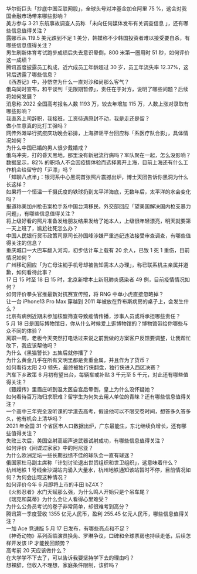 华尔街巨头「抄底中国互联网股」，全球头号对冲基金加仓阿里 75 %，这会对我国金融市场带来哪些影响？  
美方参与 3·21 东航事故调查人员称 「未向任何媒体发布有关调查信息 」，还有哪些信息值得关注？  
露娜币从 119.5 美元跌到不足 1 美分，韩媒称不少韩国投资者难以接受要自杀，有哪些信息值得关注？  
男生刷新体育考试跑步成绩后失去意识晕倒，800 米第一圈用时 51 秒，如何评价这一成绩？  
腾讯首度披露员工构成，近六成员工年龄超过 30 岁，员工年流失率 12.37%，这背后透露了哪些信息？  
《西游记》中，孙悟空为什么一直对沙和尚那么客气？  
俄乌同时宣布，和平谈判「无限期暂停」，责任在于对方，说明了哪些问题？后续将如何发展？  
消息称 2022 全国高考报名人数 1193 万，较去年增加 115 万，人数上涨对录取有哪些影响？  
我直系上司辞职，我接班，工资待遇原封不动，我是走还是留？  
做小生意真的比打工强吗？  
网传外滩举行抗疫庆功晚会彩排，上海辟谣平台回应称「系医疗队合影」，具体情况如何？  
为什么中国已婚的男人很少戴婚戒？  
俄乌冲突，打的昏天黑地，那里没有新冠流行病吗？军队聚在一起，怎么没影响？  
数据显示，82% 的职场人不会因疫情体验而选择离开上海，目前上海还有什么工作机会给留守的「沪漂」吗？  
「知聊八点半」：银河系中心黑洞首张照片震撼出炉，博士天团告诉你黑洞为什么长这样？  
如果将一个恒温一千摄氏度的铁球扔到太平洋海底，无数年后，太平洋的水会变化吗？  
报道称美加州枪击案枪手系中国台湾移民，外交部回应「望美国解决国内枪支暴力问题」，有哪些信息值得关注？  
将上级好看的照片准备发给朋友结果发给了她本人，上级很年轻漂亮，明天就要第一天上班了，尴尬社死怎么办？  
中国人民银行货币政策司原司长孙国峰涉嫌严重违纪违法接受审查调查，有哪些值得关注的信息？  
重庆城口一大巴车翻入河沟，初步估计车上载有 20 余人，已致 1 死 1 重伤，目前情况如何？  
广州移动回应「为亡母注销手机号却被告知需本人办理」，称已联系机主亲属并道歉，如何看待此事？  
17 日 15 时至 18 日 15 时，北京新增本土新冠肺炎感染者 49 例，目前疫情情况如何？  
如何评价拳头官推最新对抗赛宣传照，将 RNG 中单小虎直接忽略掉？  
让一台 iPhone13 Pro Max 穿越到 2011 年被放在乔布斯病房的桌子上，会发生什么？  
北京有病例近期未参加核酸筛查导致疫情传播，涉事人员或将承担哪些责任？  
5 月 18 日是国际博物馆日，你从什么时候爱上逛博物馆的？博物馆带给你哪些与众不同的体验？  
离职一周，老板今天突然打电话过来说之前我做的方案客户反馈要调整，让我帮忙改下，我应该帮他吗？  
为什么《黑猫警长》五集后就停播了？  
为什么黄金几乎在所有文明里都是贵重金属，并且作为了货币？  
如何看待太阳 2:0 领先，最终被独行侠翻盘，独行侠进入西区决赛？  
汽车下乡政策 6 月初有望出台，每辆车或补贴 3 千元至 5 千元，对此还有哪些值得关注？  
《甄嬛传》里眉庄听到温太医自宫后晕倒，皇上为什么没怀疑她？  
如何看待百万海归求职难？留学生为何失去用人单位的青睐？还有哪些信息值得关注？  
一个高中三年完全没听课的学渣去高考，假设他可以不限交卷时间，想答多久答多久，他有机会上清华吗？  
2021 年全国 31 个省区市人口数据出炉，广东最能生，东北继续负增长，还有哪些值得关注？  
失败三次后，美国空射高超声速武器试射成功，有哪些信息值得关注？  
如何评价《间谍过家家》中的阿尼亚？  
为什么欧洲足坛一些长期战绩不佳的球队会一直有球迷？  
俄国家杜马副主席称「计划讨论退出世贸组织和世卫组织」，这意味着什么？  
杭州地铁 1 号线金沙湖站内涌入大量水，杭州地铁通知该站暂时不停，目前情况如何？为何会出现这种情况？  
如何评价今年 6 月即将上市的丰田 bZ4X？  
《火影忍者》水门天赋那么强，为什么鸣人开始只是个吊车尾？  
《瑞克和莫蒂》为什么会让人看得心里难受？  
为什么公务员考试的卷子非常简单，却很难考到高分？  
腾讯第一季度营收 1355 亿元人民币，盈利 255.45 亿元人民币，哪些信息值得关注？  
一加 Ace 竞速版 5 月 17 日发布，有哪些亮点和不足？  
《神奇动物》系列面临演员换角、罗琳争议，口碑和全球票房也持续走低，后续怎样开发该 IP 才能挽回颓势？  
高考前 20 天应该做什么？  
在大学学不下去了，可以告诉我要坚持学下去的理由吗？  
想裸辞，但收入不理想，家庭条件限制，该辞吗？  
